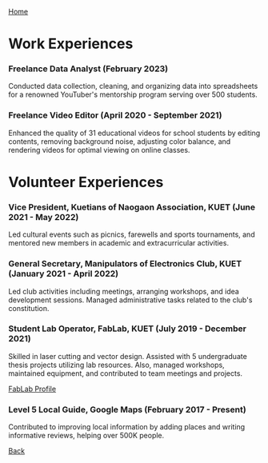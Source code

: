 [Home](https://mustahsinfarhan.github.io/)
# Work Experiences
### Freelance Data Analyst (February 2023)

Conducted data collection, cleaning, and organizing data into spreadsheets for a renowned YouTuber's mentorship program serving over 500 students.


### Freelance Video Editor (April 2020 - September 2021)

Enhanced the quality of 31 educational videos for school students by editing contents, removing background noise, adjusting color balance, and rendering videos for optimal viewing on online classes.



# Volunteer Experiences
### Vice President, Kuetians of Naogaon Association, KUET (June 2021 - May 2022)

Led cultural events such as picnics, farewells and sports tournaments, and mentored new members in academic and extracurricular activities.

### General Secretary, Manipulators of Electronics Club, KUET (January 2021 - April 2022)

Led club activities including meetings, arranging workshops, and idea development sessions. Managed administrative tasks related to the club's constitution. 

### Student Lab Operator, FabLab, KUET (July 2019 - December 2021)

Skilled in laser cutting and vector design. Assisted with 5 undergraduate thesis projects utilizing lab resources. Also, managed workshops, maintained equipment, and contributed to team meetings and projects.

[FabLab Profile](https://www2.kuet.ac.bd/fablab/person/md-mustahsin-farhan-chowdhury/)

### Level 5 Local Guide, Google Maps (February 2017 - Present)

Contributed to improving local information by adding places and writing informative reviews, helping over 500K people.


[Back](https://mustahsinfarhan.github.io/)
